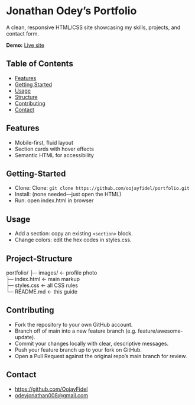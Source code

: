# Jonathan Odey’s Portfolio
A clean, responsive HTML/CSS site showcasing my skills, projects, and contact form.

**Demo:** [Live site](https://oojayfidel.github.io/Portfolio/)

## Table of Contents  
- [Features](#features)  
- [Getting Started](#getting-started)  
- [Usage](#usage)  
- [Structure](#project-structure)  
- [Contributing](#contributing)  
- [Contact](#contact)  

## Features  
- Mobile-first, fluid layout  
- Section cards with hover effects  
- Semantic HTML for accessibility  

## Getting-Started
- Clone: Clone: `git clone https://github.com/oojayfidel/portfolio.git`
- Install: (none needed—just open the HTML)
- Run: open index.html in browser

## Usage
- Add a section: copy an existing `<section>` block.
- Change colors: edit the hex codes in styles.css.

## Project-Structure
portfolio/
├─ images/        ← profile photo  
├─ index.html     ← main markup  
├─ styles.css     ← all CSS rules  
└─ README.md      ← this guide  

## Contributing
- Fork the repository to your own GitHub account.
- Branch off of main into a new feature branch (e.g. feature/awesome-update).
- Commit your changes locally with clear, descriptive messages.
- Push your feature branch up to your fork on GitHub.
- Open a Pull Request against the original repo’s main branch for review.

## Contact
- https://github.com/OojayFidel
- odeyjonathan008@gmail.com



